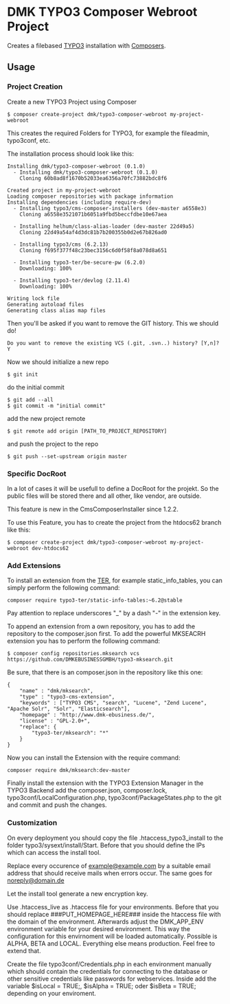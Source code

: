 # DMK TYPO3 Composer Webroot Project

Creates a filebased [TYPO3](http://typo3.org/) installation
with [Composers](https://getcomposer.org/).


## Usage

### Project Creation

Create a new TYPO3 Project using Composer

    $ composer create-project dmk/typo3-composer-webroot my-project-webroot

This creates the required Folders for TYPO3,
for example the fileadmin, typo3conf, etc.

The installation process should look like this:

    Installing dmk/typo3-composer-webroot (0.1.0)
      - Installing dmk/typo3-composer-webroot (0.1.0)
        Cloning 60b8ad8f1670b52033ea6356a70fc73882bdc8f6

    Created project in my-project-webroot
    Loading composer repositories with package information
    Installing dependencies (including require-dev)
      - Installing typo3/cms-composer-installers (dev-master a6558e3)
        Cloning a6558e3521071b6051a9fbd5beccfdbe10e67aea

      - Installing helhum/class-alias-loader (dev-master 22d49a5)
        Cloning 22d49a54af4d3dc81b7b200355b0d2e67b826ad0

      - Installing typo3/cms (6.2.13)
        Cloning f695f377f48c23bec3156c6d0f58f8a078d8a651

      - Installing typo3-ter/be-secure-pw (6.2.0)
        Downloading: 100%

      - Installing typo3-ter/devlog (2.11.4)
        Downloading: 100%

    Writing lock file
    Generating autoload files
    Generating class alias map files

Then you'll be asked if you want to remove the GIT history.
This we should do!

    Do you want to remove the existing VCS (.git, .svn..) history? [Y,n]? Y

Now we should initialize a new repo

    $ git init

do the initial commit

    $ git add --all
    $ git commit -m "initial commit"

add the new project remote

    $ git remote add origin [PATH_TO_PROJECT_REPOSITORY]

and push the project to the repo

    $ git push --set-upstream origin master

### Specific DocRoot

In a lot of cases it will be usefull to define a DocRoot for the projekt.
So the public files will be stored there and all other, like vendor, are outside.

This feature is new in the CmsComposerInstaller since 1.2.2.

To use this Feature, you has to create the project from the htdocs62 branch like this:

    $ composer create-project dmk/typo3-composer-webroot my-project-webroot dev-htdocs62

### Add Extensions

To install an extension from the [TER](https://typo3.org/extensions/repository/),
for example static_info_tables, you can simply perform the following command:

    composer require typo3-ter/static-info-tables:~6.2@stable

Pay attention to replace underscores "_" by a dash "-" in the extension key.


To append an extension from a own repository,
you has to add the repository to the composer.json first.
To add the powerful MKSEACRH extension you has to perform the following command:

    $ composer config repositories.mksearch vcs https://github.com/DMKEBUSINESSGMBH/typo3-mksearch.git

Be sure, that there is an composer.json in the repository like this one:

    {
        "name" : "dmk/mksearch",
        "type" : "typo3-cms-extension",
        "keywords" : ["TYPO3 CMS", "search", "Lucene", "Zend Lucene", "Apache Solr", "Solr", "Elasticsearch"],
        "homepage" : "http://www.dmk-ebusiness.de/",
        "license" : "GPL-2.0+",
        "replace": {
            "typo3-ter/mksearch": "*"
        }
    }

Now you can install the Extension with the require command:

    composer require dmk/mksearch:dev-master

Finally install the extension with the TYPO3 Extension Manager in the TYPO3 Backend
add the composer.json, composer.lock, typo3conf/LocalConfiguration.php, typo3conf/PackageStates.php
to the git and commit and push the changes.

### Customization
On every deployment you should copy the file .htaccess_typo3_install to the folder typo3/sysext/install/Start. Before that you should define the IPs which can access the install tool.

Replace every occurence of example@example.com by a suitable email address that should receive mails when errors occur. The same goes for noreply@domain.de

Let the install tool generate a new encryption key.

Use .htaccess_live as .htaccess file for your environments. Before that you should replace ###PUT_HOMEPAGE_HERE### inside the htaccess file with the domain of the environment. Afterwards adjust the DMK_APP_ENV environment variable for your desired environment. This way the configuration for this envirnoment will be loaded automatically. Possible is ALPHA, BETA and LOCAL. Everything else means production. Feel free to extend that.

Create the file typo3conf/Credentials.php in each environment manually which should contain the credentials for connecting to the database or other sensitive credentials like passwords for webservices. Inside add the variable $isLocal = TRUE;, $isAlpha = TRUE; oder $isBeta = TRUE; depending on your enviroment.
